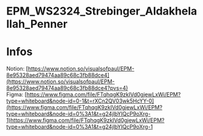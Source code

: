# EPM_WS2324_Strebinger_Aldakhelallah_Penner

# Infos
Notion: [https://www.notion.so/visualsofpaul/EPM-8e95328aed79474aa89c68c3fb88dce4](https://www.notion.so/visualsofpaul/EPM-8e95328aed79474aa89c68c3fb88dce4?pvs=4) <br>
Figma: [https://www.figma.com/file/FTqhqgK9zkIVd0gjewLxWi/EPM?type=whiteboard&node-id=0-1&t=rXCn2QV03wk5HcYY-0](https://www.figma.com/file/FTqhqgK9zkIVd0gjewLxWi/EPM?type=whiteboard&node-id=0%3A1&t=g24jlbYIQcP9oXrg-1)https://www.figma.com/file/FTqhqgK9zkIVd0gjewLxWi/EPM?type=whiteboard&node-id=0%3A1&t=g24jlbYIQcP9oXrg-1
